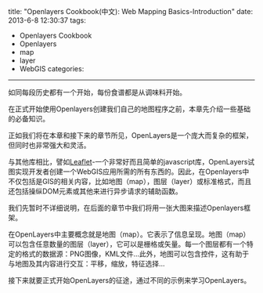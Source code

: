title: "Openlayers Cookbook(中文): Web Mapping Basics-Introduction"
date: 2013-6-8 12:30:37
tags: 
- Openlayers Cookbook
- Openlayers
- map
- layer
- WebGIS
categories:
---

如同每段历史都有一个开始，每份食谱都是从调味料开始。

在正式开始使用Openlayers创建我们自己的地图程序之前，本章先介绍一些基础的必备知识。

正如我们将在本章和接下来的章节所见，OpenLayers是一个庞大而复杂的框架，但同时也非常强大和灵活。

与其他库相比，譬如[Leaflet](http://leafletjs.com/)-一个非常好而且简单的javascript库，OpenLayers试图实现开发者创建一个WebGIS应用所需的所有东西的。因此，在Openlayers中不仅包括是GIS的相关内容，比如地图（map），图层（layer）或标准格式，而且还包括操纵DOM元素或其他来进行异步请求的辅助函数。

我们先暂时不详细说明，在后面的章节中我们将用一张大图来描述Openlayers框架。

在OpenLayers中主要概念就是地图（map）。它表示了信息呈现。地图（map）可以包含任意数量的图层（layer），它可以是栅格或矢量。每一个图层都有一个特定的格式的数据源：PNG图像，KML文件...此外，地图可以包含控件，这有助于与地图及其内容进行交互：平移，缩放，特征选择...

接下来就要正式开始OpenLayers的征途，通过不同的示例来学习OpenLayers。


